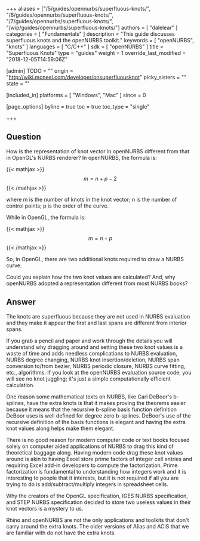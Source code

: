 +++
aliases = ["/5/guides/opennurbs/superfluous-knots/", "/6/guides/opennurbs/superfluous-knots/", "/7/guides/opennurbs/superfluous-knots/", "/wip/guides/opennurbs/superfluous-knots/"]
authors = [ "dalelear" ]
categories = [ "Fundamentals" ]
description = "This guide discusses superfluous knots and the openNURBS toolkit."
keywords = [ "openNURBS", "knots" ]
languages = [ "C/C++" ]
sdk = [ "openNURBS" ]
title = "Superfluous Knots"
type = "guides"
weight = 1
override_last_modified = "2018-12-05T14:59:06Z"

[admin]
TODO = ""
origin = "http://wiki.mcneel.com/developer/onsuperfluousknot"
picky_sisters = ""
state = ""

[included_in]
platforms = [ "Windows", "Mac" ]
since = 0

[page_options]
byline = true
toc = true
toc_type = "single"

+++

 
## Question

How is the representation of knot vector in openNURBS different from that in OpenGL's NURBS renderer?  In openNURBS, the formula is:

{{< mathjax >}}$$m = n + p - 2 $${{< /mathjax >}}

where m is the number of knots in the knot vector; n is the number of control points; p is the order of the curve.

While in OpenGL, the formula is:

{{< mathjax >}}$$m = n + p$${{< /mathjax >}}

So, in OpenGL, there are two additional knots required to draw a NURBS curve.

Could you explain how the two knot values are calculated?  And, why openNURBS adopted a representation different from most NURBS books?

## Answer

The knots are superfluous because they are not used in NURBS evaluation and they make it appear the first and last spans are different from interior spans.

If you grab a pencil and paper and work through the details you will understand why dragging around and setting these two knot values is a waste of time and adds needless complications to NURBS evaluation, NURBS degree changing, NURBS knot insertion/deletion, NURBS span conversion to/from bezier, NURBS periodic closure, NURBS curve fitting, etc., algorithms.  If you look at the openNURBS evaluation source code, you will see no knot juggling; it's just a simple computationally efficient calculation.

One reason some mathematical texts on NURBS, like Carl DeBoor's b-splines, have the extra knots is that it makes proving the theorems easier because it means that the recursive b-spline basis function definition DeBoor uses is well defined for degree zero b-splines.  DeBoor's use of the recursive definition of the basis functions is elegant and having the extra knot values along helps make them elegant.

There is no good reason for modern computer code or text books focused solely on computer aided applications of NURBS to drag this kind of theoretical baggage along.  Having modern code drag these knot values around is akin to having Excel store prime factors of integer cell entries and requiring Excel add-in developers to compute the factorization.  Prime factorization is fundamental to understanding how integers work and it is interesting to people that it interests, but it is not required if all you are trying to do is add/subtract/multiply integers in spreadsheet cells.

Why the creators of the OpenGL specification, IGES NURBS specification, and STEP NURBS specification decided to store two useless values in their knot vectors is a mystery to us.

Rhino and openNURBS are not the only applications and toolkits that don't carry around the extra knots. The older versions of Alias and ACIS that we are familiar with do not have the extra knots.
